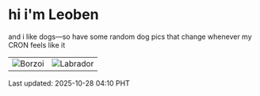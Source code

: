 # hi i'm Leoben

and i like dogs—so have some random dog pics that change whenever my CRON feels like it

|  |  |
|--------|----------|
| ![Borzoi](https://random-dog-vercel.vercel.app/api/random-borzoi?v=1761595849) | ![Labrador](https://random-dog-vercel.vercel.app/api/random-labrador?v=1761595849) |

Last updated: 2025-10-28 04:10 PHT
